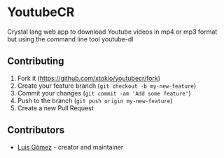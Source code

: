 # YoutubeCR

Crystal lang web app to download Youtube videos in mp4 or mp3 format but using the command line tool youtube-dl

## Contributing

1. Fork it (<https://github.com/xtokio/youtubecr/fork>)
2. Create your feature branch (`git checkout -b my-new-feature`)
3. Commit your changes (`git commit -am 'Add some feature'`)
4. Push to the branch (`git push origin my-new-feature`)
5. Create a new Pull Request

## Contributors

- [Luis Gómez](https://github.com/xtokio) - creator and maintainer
